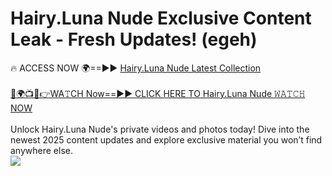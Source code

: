 # Hairy.Luna Nude Exclusive Content Leak - Fresh Updates! (egeh)

🔥 ACCESS NOW 🌍==►► <a href="https://tinyurl.com/yc657z5k" rel="nofollow">Hairy.Luna Nude Latest Collection</a>
<br><br>
[🔴🌍📺📱👉WA𝚃CH Now==►► CLICK HERE TO Hairy.Luna Nude 𝚆𝙰𝚃𝙲𝙷 NOW](https://tinyurl.com/yc657z5k)
<br><br>
Unlock Hairy.Luna Nude's private videos and photos today! Dive into the newest 2025 content updates and explore exclusive material you won’t find anywhere else.
<br>
<a href="https://tinyurl.com/yc657z5k" rel="nofollow" data-target="animated-image.originalLink"><img src="https://camo.githubusercontent.com/8a4f000d20f83aca3bf7ec5f350d767afa0574a8a352519fd8cfa583a6f93a33/68747470733a2f2f692e696d6775722e636f6d2f644a486b345a712e676966" data-canonical-src="https://i.imgur.com/dJHk4Zq.gif" style="max-width: 100%; display: inline-block;" data-target="animated-image.originalImage"></a>
<br>
